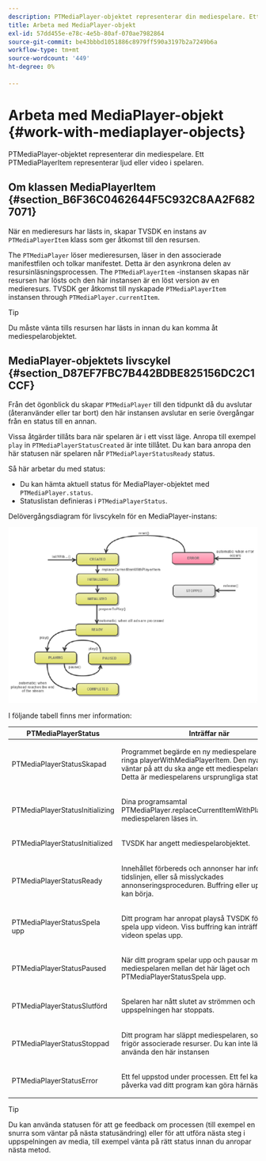 ```yaml
---
description: PTMediaPlayer-objektet representerar din mediespelare. Ett PTMediaPlayerItem representerar ljud eller video i spelaren.
title: Arbeta med MediaPlayer-objekt
exl-id: 57dd455e-e78c-4e5b-80af-070ae7982864
source-git-commit: be43bbbd1051886c8979ff590a3197b2a7249b6a
workflow-type: tm+mt
source-wordcount: '449'
ht-degree: 0%

---
```


# Arbeta med MediaPlayer-objekt {#work-with-mediaplayer-objects}

PTMediaPlayer-objektet representerar din mediespelare. Ett PTMediaPlayerItem representerar ljud eller video i spelaren.

## Om klassen MediaPlayerItem {#section_B6F36C0462644F5C932C8AA2F6827071}

När en medieresurs har lästs in, skapar TVSDK en instans av `PTMediaPlayerItem` klass som ger åtkomst till den resursen.

The `PTMediaPlayer` löser medieresursen, läser in den associerade manifestfilen och tolkar manifestet. Detta är den asynkrona delen av resursinläsningsprocessen. The `PTMediaPlayerItem` -instansen skapas när resursen har lösts och den här instansen är en löst version av en medieresurs. TVSDK ger åtkomst till nyskapade `PTMediaPlayerItem` instansen through `PTMediaPlayer.currentItem`.

>[!TIP]
>
>Du måste vänta tills resursen har lästs in innan du kan komma åt mediespelarobjektet.

## MediaPlayer-objektets livscykel {#section_D87EF7FBC7B442BDBE825156DC2C1CCF}

Från det ögonblick du skapar `PTMediaPlayer` till den tidpunkt då du avslutar (återanvänder eller tar bort) den här instansen avslutar en serie övergångar från en status till en annan.

Vissa åtgärder tillåts bara när spelaren är i ett visst läge. Anropa till exempel `play` in `PTMediaPlayerStatusCreated` är inte tillåtet. Du kan bara anropa den här statusen när spelaren når `PTMediaPlayerStatusReady` status.

Så här arbetar du med status:

* Du kan hämta aktuell status för MediaPlayer-objektet med `PTMediaPlayer.status`.
* Statuslistan definieras i `PTMediaPlayerStatus`.

Delövergångsdiagram för livscykeln för en MediaPlayer-instans:
<!--<a id="fig_1C55DE3F186F4B36AFFDCDE90379534C"></a>-->

![](assets/player-state-transitions-diagram-ios2_web.png)

I följande tabell finns mer information:

<table id="table_426F0093E4214EA88CD72A7796B58DFD"> 
 <thead> 
  <tr> 
   <th colname="col1" class="entry"><b>PTMediaPlayerStatus</b></th> 
   <th colname="col2" class="entry"><b>Inträffar när</b> </th> 
  </tr> 
 </thead>
 <tbody> 
  <tr> 
   <td colname="col1"> <p><span class="codeph"> PTMediaPlayerStatusSkapad</span> </p> </td> 
   <td colname="col2"> <p>Programmet begärde en ny mediespelare genom att ringa <span class="codeph"> playerWithMediaPlayerItem</span>. Den nya spelaren väntar på att du ska ange ett mediespelarobjekt. Detta är mediespelarens ursprungliga status. </p> </td> 
  </tr> 
  <tr> 
   <td colname="col1"> <p> <span class="codeph"> PTMediaPlayerStatusInitializing</span> </p> </td> 
   <td colname="col2"> <p>Dina programsamtal <span class="codeph"> PTMediaPlayer.replaceCurrentItemWithPlayerItem</span>och mediespelaren läses in. </p> </td> 
  </tr> 
  <tr> 
   <td colname="col1"> <p><span class="codeph"> PTMediaPlayerStatusInitialized</span> </p> </td> 
   <td colname="col2"> <p>TVSDK har angett mediespelarobjektet. </p> </td> 
  </tr> 
  <tr> 
   <td colname="col1"> <p> <span class="codeph"> PTMediaPlayerStatusReady</span> </p> </td> 
   <td colname="col2"> <p>Innehållet förbereds och annonser har infogats på tidslinjen, eller så misslyckades annonseringsproceduren. Buffring eller uppspelning kan börja. </p> </td> 
  </tr> 
  <tr> 
   <td colname="col1"> <p><span class="codeph"> PTMediaPlayerStatusSpela upp</span> </p> </td> 
   <td colname="col2"> <p>Ditt program har anropat <span class="codeph"> play</span>så TVSDK försöker spela upp videon. Viss buffring kan inträffa innan videon spelas upp. </p> </td> 
  </tr> 
  <tr> 
   <td colname="col1"> <p><span class="codeph"> PTMediaPlayerStatusPaused</span> </p> </td> 
   <td colname="col2"> <p>När ditt program spelar upp och pausar media flyttas mediespelaren mellan det här läget och <span class="codeph"> PTMediaPlayerStatusSpela upp</span>. </p> </td> 
  </tr> 
  <tr> 
   <td colname="col1"> <p><span class="codeph"> PTMediaPlayerStatusSlutförd</span> </p> </td> 
   <td colname="col2"> <p>Spelaren har nått slutet av strömmen och uppspelningen har stoppats. </p> </td> 
  </tr> 
  <tr> 
   <td colname="col1"> <p><span class="codeph"> PTMediaPlayerStatusStoppad</span> </p> </td> 
   <td colname="col2"> <p>Ditt program har släppt mediespelaren, som också frigör associerade resurser. Du kan inte längre använda den här instansen </p> </td> 
  </tr> 
  <tr> 
   <td colname="col1"> <p><span class="codeph"> PTMediaPlayerStatusError</span> </p> </td> 
   <td colname="col2"> <p>Ett fel uppstod under processen. Ett fel kan också påverka vad ditt program kan göra härnäst. </p> </td> 
  </tr> 
 </tbody> 
</table>

>[!TIP]
>
>Du kan använda statusen för att ge feedback om processen (till exempel en snurra som väntar på nästa statusändring) eller för att utföra nästa steg i uppspelningen av media, till exempel vänta på rätt status innan du anropar nästa metod.
